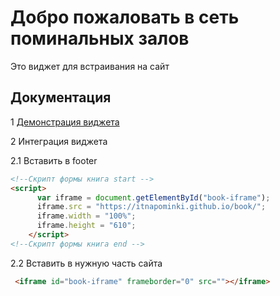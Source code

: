 # Добро пожаловать в сеть поминальных залов

Это виджет для встраивания на сайт

## Документация

1 [Демонстрация виджета](https://itnapominki.github.io/book/)

2 Интеграция виджета 

2.1 Вставить в footer
```html
<!--Скрипт формы книга start -->
<script>
      var iframe = document.getElementById("book-iframe");
      iframe.src = "https://itnapominki.github.io/book/";
      iframe.width = "100%";
      iframe.height = "610";
    </script>
<!--Скрипт формы книга end -->
```

2.2 Вставить в нужную часть сайта
```html
 <iframe id="book-iframe" frameborder="0" src=""></iframe>
```